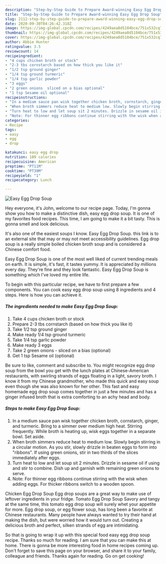 ```yaml
---
description: "Step-by-Step Guide to Prepare Award-winning Easy Egg Drop Soup"
title: "Step-by-Step Guide to Prepare Award-winning Easy Egg Drop Soup"
slug: 2112-step-by-step-guide-to-prepare-award-winning-easy-egg-drop-soup
date: 2020-09-30T04:26:42.318Z
image: https://img-global.cpcdn.com/recipes/4249aea8d5104bce/751x532cq70/easy-egg-drop-soup-recipe-main-photo.jpg
thumbnail: https://img-global.cpcdn.com/recipes/4249aea8d5104bce/751x532cq70/easy-egg-drop-soup-recipe-main-photo.jpg
cover: https://img-global.cpcdn.com/recipes/4249aea8d5104bce/751x532cq70/easy-egg-drop-soup-recipe-main-photo.jpg
author: Abbie Hunter
ratingvalue: 3.5
reviewcount: 14
recipeingredient:
- "4 cups chicken broth or stock"
- "2-3 tbs cornstarch based on how thick you like it"
- "1/2 tsp ground ginger"
- "1/4 tsp ground turmeric"
- "1/4 tsp garlic powder"
- "3 eggs"
- "2 green onions  sliced on a bias optional"
- "1 tsp Sesame oil optional"
recipeinstructions:
- "In a medium sauce pan wisk together chicken broth, cornstarch, ginger, and turmeric. Bring to a simmer over medium high heat. Stirring frequently. While broth is heating up, wisk eggs together in a separate bowl. Set aside."
- "When broth simmers reduce heat to medium low. Slowly begin stirring in a circular motion. As you stir, slowly drizzle in beaten eggs to form into &#34;ribbons&#34;. If using green onions, stir in two thirds of the slices immediately after eggs."
- "Turn heat to low and let soup sit 2 minutes. Drizzle in sesame oil if using and stir to combine. Dish up and garnish with remaining green onions to serve."
- "Note: For thinner egg ribbons continue stirring with the wisk when adding eggs. For thicker ribbons switch to a wooden spoon."
categories:
- Recipe
tags:
- easy
- egg
- drop

katakunci: easy egg drop 
nutrition: 189 calories
recipecuisine: American
preptime: "PT11M"
cooktime: "PT39M"
recipeyield: "1"
recipecategory: Lunch

---
```



![Easy Egg Drop Soup](https://img-global.cpcdn.com/recipes/4249aea8d5104bce/751x532cq70/easy-egg-drop-soup-recipe-main-photo.jpg)

Hey everyone, it's John, welcome to our recipe page. Today, I'm gonna show you how to make a distinctive dish, easy egg drop soup. It is one of my favorites food recipes. This time, I am going to make it a bit tasty. This is gonna smell and look delicious.

It&#39;s also one of the easiest soups I know. Easy Egg Drop Soup. this link is to an external site that may or may not meet accessibility guidelines. Egg drop soup is a really simple boiled chicken broth soup and is considered a Chinese comfort food.

Easy Egg Drop Soup is one of the most well liked of current trending meals on earth. It is simple, it's fast, it tastes yummy. It is appreciated by millions every day. They're fine and they look fantastic. Easy Egg Drop Soup is something which I've loved my entire life.


To begin with this particular recipe, we have to first prepare a few components. You can cook easy egg drop soup using 8 ingredients and 4 steps. Here is how you can achieve it.

<!--inarticleads1-->

##### The ingredients needed to make Easy Egg Drop Soup:

1. Take 4 cups chicken broth or stock
1. Prepare 2-3 tbs cornstarch (based on how thick you like it)
1. Take 1/2 tsp ground ginger
1. Make ready 1/4 tsp ground turmeric
1. Take 1/4 tsp garlic powder
1. Make ready 3 eggs
1. Take 2 green onions - sliced on a bias (optional)
1. Get 1 tsp Sesame oil (optional)


Be sure to like, comment and subscribe to. You might recognize egg drop soup from the bowl you get with the lunch plates at Chinese-American restaurants, with swirling strands of eggs floating in a light, savory broth. I know it from my Chinese grandmother, who made this quick and easy soup even though she was also known for her other. This fast and easy homemade egg drop soup comes together in just a few minutes and has a ginger infused broth that is extra comforting to an achy head and body. 

<!--inarticleads2-->

##### Steps to make Easy Egg Drop Soup:

1. In a medium sauce pan wisk together chicken broth, cornstarch, ginger, and turmeric. Bring to a simmer over medium high heat. Stirring frequently. While broth is heating up, wisk eggs together in a separate bowl. Set aside.
1. When broth simmers reduce heat to medium low. Slowly begin stirring in a circular motion. As you stir, slowly drizzle in beaten eggs to form into &#34;ribbons&#34;. If using green onions, stir in two thirds of the slices immediately after eggs.
1. Turn heat to low and let soup sit 2 minutes. Drizzle in sesame oil if using and stir to combine. Dish up and garnish with remaining green onions to serve.
1. Note: For thinner egg ribbons continue stirring with the wisk when adding eggs. For thicker ribbons switch to a wooden spoon.


Chicken Egg Drop Soup Egg drop soups are a great way to make use of leftover ingredients in your fridge. Tomato Egg Drop Soup Savory and tangy at the same time, this tomato egg drop soup will surely whet your appetite for more. Egg drop soup, or egg flower soup, has long been a favorite at Chinese restaurants. Many people have always wanted to try their hand at making the dish, but were worried how it would turn out. Creating a delicious broth and perfect, silken strands of egg are intimidating. 

So that is going to wrap it up with this special food easy egg drop soup recipe. Thanks so much for reading. I am sure that you can make this at home. There is gonna be more interesting food in home recipes coming up. Don't forget to save this page on your browser, and share it to your family, colleague and friends. Thanks again for reading. Go on get cooking!
